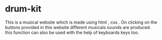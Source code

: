# drum-kit

This is a musical website which is made using html , css . On clicking on the buttons provided in this website different musicals sounds are produced. this function can also be used with the help of keyboards keys too.
